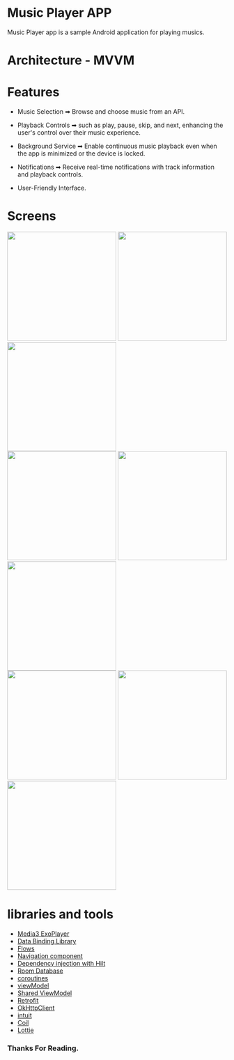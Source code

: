 # Music Player APP 

Music Player app is a sample Android application for playing musics.

# Architecture - MVVM 
 
# Features 

- Music Selection ➡ Browse and choose music from an API.
 
- Playback Controls ➡ such as play, pause, skip, and next, enhancing the user's control over their music experience.
 
- Background Service ➡ Enable continuous music playback even when the app is minimized or the device is locked.
 
- Notifications ➡ Receive real-time notifications with track information and playback controls.
  
- User-Friendly Interface.

# Screens

<div>
 <img src ="https://github.com/3slam/Music_Player_APP/assets/82102228/88c86560-a7ae-46c0-94b6-a0849bcc8007.jpg" width="250" hight="400">
 <img src ="https://github.com/3slam/Music_Player_APP/assets/82102228/b91df45a-0dca-4448-a463-3819e6d9732c.jpg" width="250" hight="400" >
 <img src ="https://github.com/3slam/Music_Player_APP/assets/82102228/d570c869-3810-4e0d-a6fe-5614e821e722.jpg" width="250" hight="400" >
</div>

<div>
 <img src ="https://github.com/3slam/Music_Player_APP/assets/82102228/d50c5202-e2b1-4738-bd9f-ebfa18ec3b76.jpg" width="250" hight="400">
 <img src ="https://github.com/3slam/Music_Player_APP/assets/82102228/2f4dcece-0405-4950-bd94-4eef236f0c59.jpg" width="250" hight="400" >
 <img src ="https://github.com/3slam/Music_Player_APP/assets/82102228/9b7847e7-6aa4-45eb-af6d-d8ce609951fe.jpg" width="250" hight="400" >
</div>

 <div>
 <img src ="https://github.com/3slam/Music_Player_APP/assets/82102228/696d29b8-8964-4453-b505-1c3c4d7f8e44.jpg" width="250" hight="400">
 <img src ="https://github.com/3slam/Music_Player_APP/assets/82102228/e6d99b99-a3a5-4423-ac98-7befb9b25752.jpg" width="250" hight="400" >
 <img src ="https://github.com/3slam/Music_Player_APP/assets/82102228/abfbbd5a-79fc-4c8f-a17a-a18013fca9b3.jpg" width="250" hight="400" >
</div>

 #  libraries and tools

- [Media3 ExoPlayer](https://developer.android.com/guide/topics/media/exoplayer)
- [Data Binding Library](https://developer.android.com/topic/libraries/data-binding)
- [Flows](https://developer.android.com/kotlin/flow)
- [Navigation component](https://developer.android.com/guide/navigation/get-started)
- [Dependency injection with Hilt](https://developer.android.com/training/dependency-injection/hilt-android)
- [Room Database](https://developer.android.com/jetpack/androidx/releases/room)
- [coroutines](https://developer.android.com/kotlin/coroutines)
- [viewModel](https://developer.android.com/topic/libraries/architecture/viewmodel)
- [Shared ViewModel](https://developer.android.com/codelabs/basic-android-kotlin-training-shared-viewmodel#0)
- [Retrofit](https://square.github.io/retrofit/)
- [OkHttpClient](https://square.github.io/okhttp/)
- [intuit](https://github.com/intuit/sdp)
- [Coil](https://coil-kt.github.io/coil/)
- [Lottie](https://github.com/airbnb/lottie-android)
  
### Thanks For Reading.
